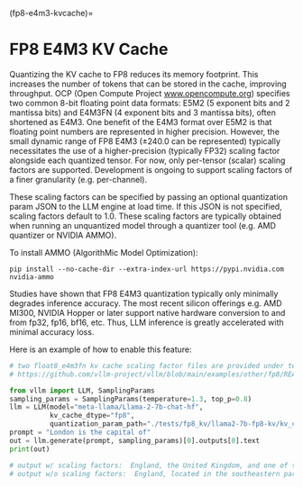 (fp8-e4m3-kvcache)=

# FP8 E4M3 KV Cache

Quantizing the KV cache to FP8 reduces its memory footprint. This increases the number of tokens that can be stored in the cache,
improving throughput. OCP (Open Compute Project www.opencompute.org) specifies two common 8-bit floating point data formats: E5M2
(5 exponent bits and 2 mantissa bits) and E4M3FN (4 exponent bits and 3 mantissa bits), often shortened as E4M3. One benefit of
the E4M3 format over E5M2 is that floating point numbers are represented in higher precision. However, the small dynamic range of
FP8 E4M3 (±240.0 can be represented) typically necessitates the use of a higher-precision (typically FP32) scaling factor alongside
each quantized tensor. For now, only per-tensor (scalar) scaling factors are supported. Development is ongoing to support scaling
factors of a finer granularity (e.g. per-channel).

These scaling factors can be specified by passing an optional quantization param JSON to the LLM engine at load time. If
this JSON is not specified, scaling factors default to 1.0. These scaling factors are typically obtained when running an
unquantized model through a quantizer tool (e.g. AMD quantizer or NVIDIA AMMO).

To install AMMO (AlgorithMic Model Optimization):

```console
pip install --no-cache-dir --extra-index-url https://pypi.nvidia.com nvidia-ammo
```

Studies have shown that FP8 E4M3 quantization typically only minimally degrades inference accuracy. The most recent silicon
offerings e.g. AMD MI300, NVIDIA Hopper or later support native hardware conversion to and from fp32, fp16, bf16, etc.
Thus, LLM inference is greatly accelerated with minimal accuracy loss.

Here is an example of how to enable this feature:

```python
# two float8_e4m3fn kv cache scaling factor files are provided under tests/fp8_kv, please refer to
# https://github.com/vllm-project/vllm/blob/main/examples/other/fp8/README.md to generate kv_cache_scales.json of your own.

from vllm import LLM, SamplingParams
sampling_params = SamplingParams(temperature=1.3, top_p=0.8)
llm = LLM(model="meta-llama/Llama-2-7b-chat-hf",
          kv_cache_dtype="fp8",
          quantization_param_path="./tests/fp8_kv/llama2-7b-fp8-kv/kv_cache_scales.json")
prompt = "London is the capital of"
out = llm.generate(prompt, sampling_params)[0].outputs[0].text
print(out)

# output w/ scaling factors:  England, the United Kingdom, and one of the world's leading financial,
# output w/o scaling factors:  England, located in the southeastern part of the country. It is known
```

